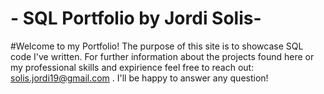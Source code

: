 #  - SQL Portfolio by Jordi Solis-

#Welcome to my Portfolio! The purpose of this site is to showcase SQL code I've written. For further information about the projects found here or my professional skills and expirience feel free to reach out: solis.jordi19@gmail.com . I'll be happy to answer any question!
